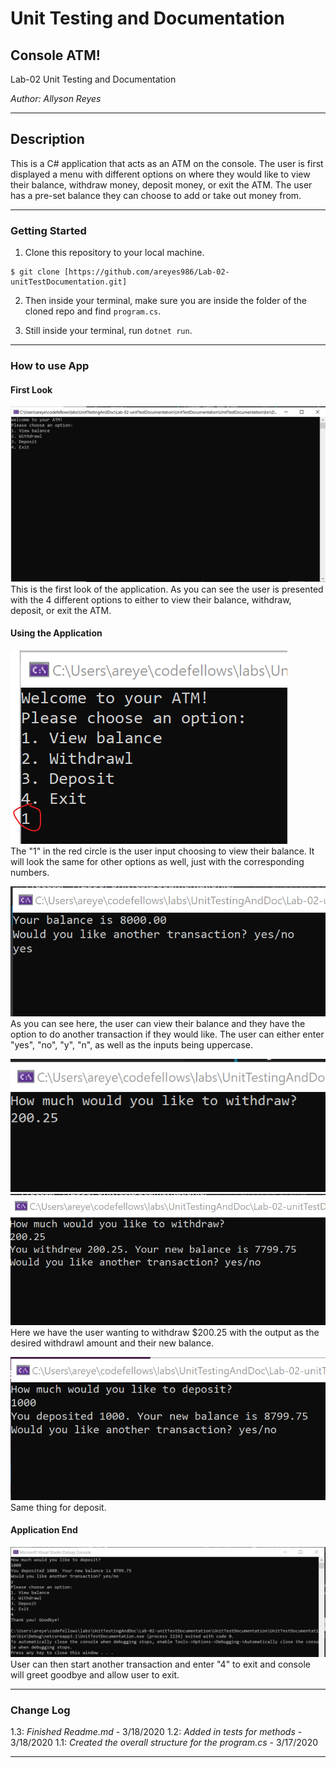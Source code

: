 # Unit Testing and Documentation

## Console ATM!

Lab-02 Unit Testing and Documentation

*Author: Allyson Reyes*

----

## Description
This is a C# application that acts as an ATM on the console. The user is first displayed a menu with different options on where they would like to view their balance, withdraw money, deposit money, or exit the ATM. The user has a pre-set balance they can choose to add or take out money from. 

---

### Getting Started
1. Clone this repository to your local machine.

```
$ git clone [https://github.com/areyes986/Lab-02-unitTestDocumentation.git]

```
2. Then inside your terminal, make sure you are inside the folder of the cloned repo and find `program.cs`.

3. Still inside your terminal, run `dotnet run`.



---

### How to use App

#### First Look
![First Look](first-look.png)  
This is the first look of the application. As you can see the user is presented with the 4 different options to either to view their balance, withdraw, deposit, or exit the ATM. 

#### Using the Application


![Enter options](enteroptions.png)  
The "1" in the red circle is the user input choosing to view their balance. It will look the same for other options as well, just with the corresponding numbers.  

![Balance](balance.png)  
As you can see here, the user can view their balance and they have the option to do another transaction if they would like. The user can either enter "yes", "no", "y", "n", as well as the inputs being uppercase.

![withdrawl](withdrawl.png)  
![Withdrawl Output](withdrawloutput.png)  
Here we have the user wanting to withdraw $200.25 with the output as the desired withdrawl amount and their new balance. 

![Deposit](deposit.png)  
Same thing for deposit.
#### Application End

![Finish](finish.png)  
User can then start another transaction and enter "4" to exit and console will greet goodbye and allow user to exit.

---

### Change Log  
1.3: *Finished Readme.md* - 3/18/2020
1.2: *Added in tests for methods* - 3/18/2020
1.1: *Created the overall structure for the program.cs* - 3/17/2020 


------------------------------
